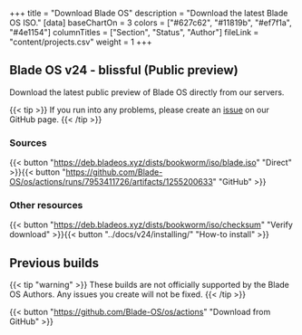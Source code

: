 +++
title = "Download Blade OS"
description = "Download the latest Blade OS ISO."
[data]
baseChartOn = 3
colors = ["#627c62", "#11819b", "#ef7f1a", "#4e1154"]
columnTitles = ["Section", "Status", "Author"]
fileLink = "content/projects.csv"
weight = 1
+++

## Blade OS v24 - blissful (Public preview)
Download the latest public preview of Blade OS directly from our servers.

{{< tip >}} If you run into any problems, please create an [issue](https://github.com/Blade-OS/os/issues/new/choose "Open an issue") on our GitHub page. {{< /tip >}}

### Sources
{{< button "https://deb.bladeos.xyz/dists/bookworm/iso/blade.iso" "Direct" >}}{{< button "https://github.com/Blade-OS/os/actions/runs/7953411726/artifacts/1255200633" "GitHub" >}}
### Other resources
{{< button "https://deb.bladeos.xyz/dists/bookworm/iso/checksum" "Verify download" >}}{{< button "../docs/v24/installing/" "How-to install" >}}


## Previous builds
{{< tip "warning" >}} These builds are not officially supported by the Blade OS Authors. Any issues you create will not be fixed. {{< /tip >}}

{{< button "https://github.com/Blade-OS/os/actions" "Download from GitHub" >}}
